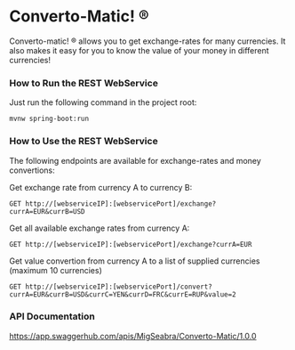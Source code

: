 # Converto-Matic! ®

Converto-matic! ® allows you to get exchange-rates for many currencies. It also makes it easy for you to know the value of your money in different currencies!

### How to Run the REST WebService

Just run the following command in the project root: 
```
mvnw spring-boot:run
```
### How to Use the REST WebService

The following endpoints are available for exchange-rates and money convertions:

Get exchange rate from currency A to currency B:
```
GET http://[webserviceIP]:[webservicePort]/exchange?currA=EUR&currB=USD
```
Get all available exchange rates from currency A:
```
GET http://[webserviceIP]:[webservicePort]/exchange?currA=EUR
```
Get value convertion from currency A to a list of supplied currencies (maximum 10 currencies)
```
GET http://[webserviceIP]:[webservicePort]/convert?currA=EUR&currB=USD&currC=YEN&currD=FRC&currE=RUP&value=2 
```
### API Documentation

https://app.swaggerhub.com/apis/MigSeabra/Converto-Matic/1.0.0


